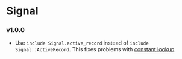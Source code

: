# Signal

### v1.0.0

- Use `include Signal.active_record` instead of `include Signal::ActiveRecord`. This fixes problems with [constant lookup](https://github.com/fnando/signal/issues/2).
